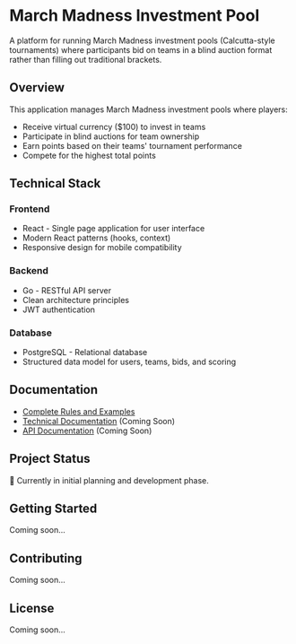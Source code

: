 # March Madness Investment Pool

A platform for running March Madness investment pools (Calcutta-style tournaments) where participants bid on teams in a blind auction format rather than filling out traditional brackets.

## Overview

This application manages March Madness investment pools where players:
- Receive virtual currency ($100) to invest in teams
- Participate in blind auctions for team ownership
- Earn points based on their teams' tournament performance
- Compete for the highest total points

## Technical Stack

### Frontend
- React - Single page application for user interface
- Modern React patterns (hooks, context)
- Responsive design for mobile compatibility

### Backend
- Go - RESTful API server
- Clean architecture principles
- JWT authentication

### Database
- PostgreSQL - Relational database
- Structured data model for users, teams, bids, and scoring

## Documentation

- [Complete Rules and Examples](docs/rules.md)
- [Technical Documentation](docs/technical/) (Coming Soon)
- [API Documentation](docs/technical/api.md) (Coming Soon)

## Project Status

🚧 Currently in initial planning and development phase.

## Getting Started

Coming soon...

## Contributing

Coming soon...

## License

Coming soon...